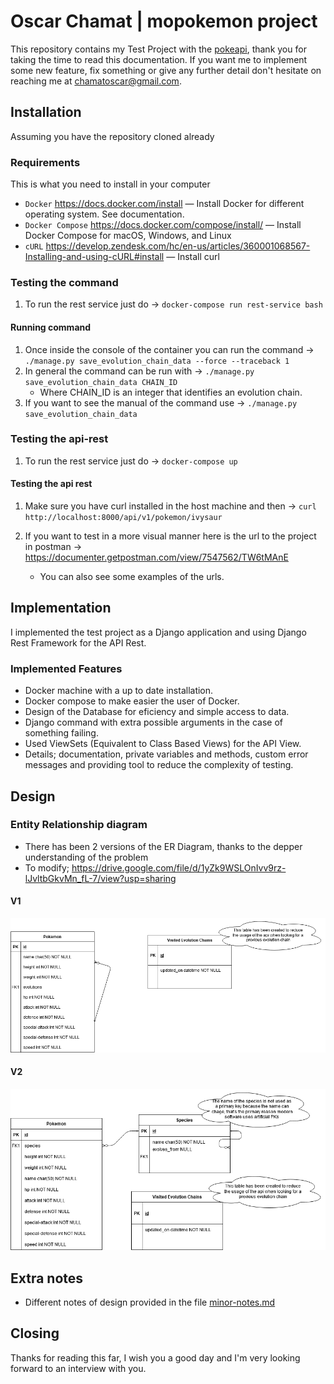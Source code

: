 # Oscar Chamat | mopokemon project

This repository contains my Test Project with the [pokeapi](https://pokeapi.co/), thank you for taking the time to read this documentation.
If you want me to implement some new feature, fix something or give any further detail don't hesitate on reaching me at chamatoscar@gmail.com.

## Installation
Assuming you have the repository cloned already

### Requirements
This is what you need to install in your computer

* `Docker` https://docs.docker.com/install
  — Install Docker for different operating system. See documentation.
* `Docker Compose` https://docs.docker.com/compose/install/
  — Install Docker Compose for macOS, Windows, and Linux
* `cURL` https://develop.zendesk.com/hc/en-us/articles/360001068567-Installing-and-using-cURL#install
  — Install curl

### Testing the command
1) To run the rest service just do -> `docker-compose run rest-service bash`

#### Running command
1) Once inside the console of the container you can run the command -> `./manage.py save_evolution_chain_data --force --traceback 1`
2) In general the command can be run with -> `./manage.py save_evolution_chain_data CHAIN_ID`
    - Where CHAIN_ID is an integer that identifies an evolution chain.
3) If you want to see the manual of the command use -> `./manage.py save_evolution_chain_data`

### Testing the api-rest
1) To run the rest service just do -> `docker-compose up`

#### Testing the api rest
1) Make sure you have curl installed in the host machine and then -> `curl http://localhost:8000/api/v1/pokemon/ivysaur`

2) If you want to test in a more visual manner here is the url to the project in postman -> https://documenter.getpostman.com/view/7547562/TW6tMAnE
    - You can also see some examples of the urls.
## Implementation
I implemented the test project as a Django application and using Django Rest Framework for the API Rest.

### Implemented Features
* Docker machine with a up to date installation.
* Docker compose to make easier the user of Docker.
* Design of the Database for eficiency and simple access to data.
* Django command with extra possible arguments in the case of something failing.
* Used ViewSets (Equivalent to Class Based Views) for the API View.
* Details; documentation, private variables and methods, custom error messages and providing tool to reduce the complexity of testing.

## Design

### Entity Relationship diagram
* There has been 2 versions of the ER Diagram, thanks to the depper understanding of the problem
* To modify; https://drive.google.com/file/d/1yZk9WSLOnIvv9rz-lJvltbGkvMn_fL-7/view?usp=sharing

#### V1

![ER V1](./diagrams/mopokemonER-v1.png)

#### V2

![ER V2](./diagrams/mopokemonER-v2.png)

## Extra notes
* Different notes of design provided in the file [minor-notes.md](minor-notes.md)

## Closing
Thanks for reading this far, I wish you a good day and I'm very looking forward to an interview with you.